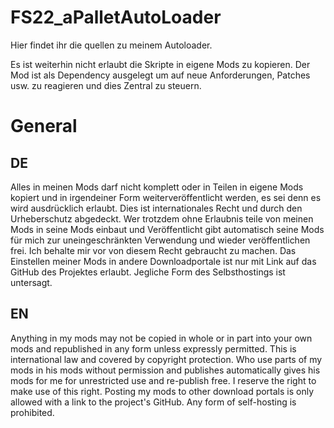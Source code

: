 # FS22_aPalletAutoLoader
Hier findet ihr die quellen zu meinem Autoloader. 

Es ist weiterhin nicht erlaubt die Skripte in eigene Mods zu kopieren.
Der Mod ist als Dependency ausgelegt um auf neue Anforderungen, Patches usw. zu reagieren und dies Zentral zu steuern.

# General
## DE
Alles in meinen Mods darf nicht komplett oder in Teilen in eigene Mods kopiert und in irgendeiner Form weiterveröffentlicht werden, es sei denn es wird ausdrücklich erlaubt.
Dies ist internationales Recht und durch den Urheberschutz abgedeckt. Wer trotzdem ohne Erlaubnis teile von meinen Mods in seine Mods einbaut und Veröffentlicht gibt automatisch seine Mods für mich zur uneingeschränkten Verwendung und wieder veröffentlichen frei. Ich behalte mir vor von diesem Recht gebraucht zu machen.
Das Einstellen meiner Mods in andere Downloadportale ist nur mit Link auf das GitHub des Projektes erlaubt.
Jegliche Form des Selbsthostings ist untersagt.

## EN
Anything in my mods may not be copied in whole or in part into your own mods and republished in any form unless expressly permitted.
This is international law and covered by copyright protection. Who use parts of my mods in his mods without permission and publishes automatically gives his mods for me for unrestricted use and re-publish free. I reserve the right to make use of this right.
Posting my mods to other download portals is only allowed with a link to the project's GitHub.
Any form of self-hosting is prohibited.
